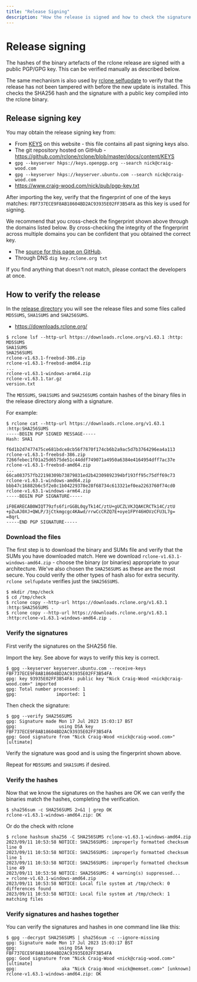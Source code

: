 ```yaml
---
title: "Release Signing"
description: "How the release is signed and how to check the signature."
---
```


# Release signing

The hashes of the binary artefacts of the rclone release are signed
with a public PGP/GPG key. This can be verified manually as described
below.

The same mechanism is also used by [rclone selfupdate](/commands/rclone_selfupdate/)
to verify that the release has not been tampered with before the new
update is installed. This checks the SHA256 hash and the signature
with a public key compiled into the rclone binary.

## Release signing key

You may obtain the release signing key from:

- From [KEYS](/KEYS) on this website - this file contains all past signing keys also.
- The git repository hosted on GitHub - https://github.com/rclone/rclone/blob/master/docs/content/KEYS
- `gpg --keyserver hkps://keys.openpgp.org --search nick@craig-wood.com`
- `gpg --keyserver hkps://keyserver.ubuntu.com --search nick@craig-wood.com`
- https://www.craig-wood.com/nick/pub/pgp-key.txt

After importing the key, verify that the fingerprint of one of the
keys matches: `FBF737ECE9F8AB18604BD2AC93935E02FF3B54FA` as this key is used for signing.

We recommend that you cross-check the fingerprint shown above through
the domains listed below. By cross-checking the integrity of the
fingerprint across multiple domains you can be confident that you
obtained the correct key.

- The [source for this page on GitHub](https://github.com/rclone/rclone/blob/master/docs/content/release_signing.md).
- Through DNS `dig key.rclone.org txt`

If you find anything that doesn't not match, please contact the
developers at once.

## How to verify the release

In the [release directory](https://downloads.rclone.org/) you will see the release files and some files called `MD5SUMS`, `SHA1SUMS` and `SHA256SUMS`.

 * https://downloads.rclone.org/

```
$ rclone lsf --http-url https://downloads.rclone.org/v1.63.1 :http:
MD5SUMS
SHA1SUMS
SHA256SUMS
rclone-v1.63.1-freebsd-386.zip
rclone-v1.63.1-freebsd-amd64.zip
...
rclone-v1.63.1-windows-arm64.zip
rclone-v1.63.1.tar.gz
version.txt
```

The `MD5SUMS`, `SHA1SUMS` and `SHA256SUMS` contain hashes of the
binary files in the release directory along with a signature.

For example:

```
$ rclone cat --http-url https://downloads.rclone.org/v1.63.1 :http:SHA256SUMS
-----BEGIN PGP SIGNED MESSAGE-----
Hash: SHA1

f6d1b2d7477475ce681bdce8cb56f7870f174cb6b2a9ac5d7b3764296ea4a113  rclone-v1.63.1-freebsd-386.zip
7266febec1f01a25d6575de51c44ddf749071a4950a6384e4164954dff7ac37e  rclone-v1.63.1-freebsd-amd64.zip
...
66ca083757fb22198309b73879831ed2b42309892394bf193ff95c75dff69c73  rclone-v1.63.1-windows-amd64.zip
bbb47c16882b6c5f2e8c1b04229378e28f68734c613321ef0ea2263760f74cd0  rclone-v1.63.1-windows-arm64.zip
-----BEGIN PGP SIGNATURE-----

iF0EARECAB0WIQT79zfs6firGGBL0qyTk14C/ztU+gUCZLVKJQAKCRCTk14C/ztU
+pZuAJ0XJ+QWLP/3jCtkmgcgc4KAwd/rrwCcCRZQ7E+oye1FPY46HOVzCFU3L7g=
=8qrL
-----END PGP SIGNATURE-----
```

### Download the files

The first step is to download the binary and SUMs file and verify that
the SUMs you have downloaded match. Here we download
`rclone-v1.63.1-windows-amd64.zip` - choose the binary (or binaries)
appropriate to your architecture. We've also chosen the `SHA256SUMS`
as these are the most secure. You could verify the other types of hash
also for extra security. `rclone selfupdate` verifies just the
`SHA256SUMS`.

```
$ mkdir /tmp/check
$ cd /tmp/check
$ rclone copy --http-url https://downloads.rclone.org/v1.63.1 :http:SHA256SUMS .
$ rclone copy --http-url https://downloads.rclone.org/v1.63.1 :http:rclone-v1.63.1-windows-amd64.zip .
```

### Verify the signatures

First verify the signatures on the SHA256 file.

Import the key. See above for ways to verify this key is correct.

```
$ gpg --keyserver keyserver.ubuntu.com --receive-keys FBF737ECE9F8AB18604BD2AC93935E02FF3B54FA
gpg: key 93935E02FF3B54FA: public key "Nick Craig-Wood <nick@craig-wood.com>" imported
gpg: Total number processed: 1
gpg:               imported: 1
```

Then check the signature:

```
$ gpg --verify SHA256SUMS 
gpg: Signature made Mon 17 Jul 2023 15:03:17 BST
gpg:                using DSA key FBF737ECE9F8AB18604BD2AC93935E02FF3B54FA
gpg: Good signature from "Nick Craig-Wood <nick@craig-wood.com>" [ultimate]
```

Verify the signature was good and is using the fingerprint shown above.

Repeat for `MD5SUMS` and `SHA1SUMS` if desired.

### Verify the hashes

Now that we know the signatures on the hashes are OK we can verify the
binaries match the hashes, completing the verification.

```
$ sha256sum -c SHA256SUMS 2>&1 | grep OK
rclone-v1.63.1-windows-amd64.zip: OK
```

Or do the check with rclone

```
$ rclone hashsum sha256 -C SHA256SUMS rclone-v1.63.1-windows-amd64.zip 
2023/09/11 10:53:58 NOTICE: SHA256SUMS: improperly formatted checksum line 0
2023/09/11 10:53:58 NOTICE: SHA256SUMS: improperly formatted checksum line 1
2023/09/11 10:53:58 NOTICE: SHA256SUMS: improperly formatted checksum line 49
2023/09/11 10:53:58 NOTICE: SHA256SUMS: 4 warning(s) suppressed...
= rclone-v1.63.1-windows-amd64.zip
2023/09/11 10:53:58 NOTICE: Local file system at /tmp/check: 0 differences found
2023/09/11 10:53:58 NOTICE: Local file system at /tmp/check: 1 matching files
```

### Verify signatures and hashes together

You can verify the signatures and hashes in one command line like this:

```
$ gpg --decrypt SHA256SUMS | sha256sum -c --ignore-missing
gpg: Signature made Mon 17 Jul 2023 15:03:17 BST
gpg:                using DSA key FBF737ECE9F8AB18604BD2AC93935E02FF3B54FA
gpg: Good signature from "Nick Craig-Wood <nick@craig-wood.com>" [ultimate]
gpg:                 aka "Nick Craig-Wood <nick@memset.com>" [unknown]
rclone-v1.63.1-windows-amd64.zip: OK
```
